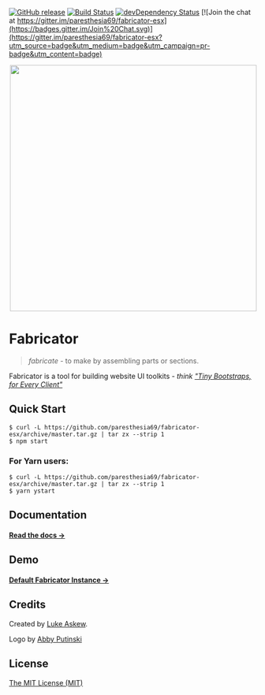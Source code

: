 [![GitHub release](https://img.shields.io/github/release/paresthesia69/fabricator-esx.svg)]()
[![Build Status](https://travis-ci.org/paresthesia69/fabricator-esx.svg)](https://travis-ci.org/paresthesia69/fabricator-esx) [![devDependency Status](https://david-dm.org/paresthesia69/fabricator-esx/dev-status.svg)](https://david-dm.org/paresthesia69/fabricator-esx#info=devDependencies) [![Join the chat at https://gitter.im/paresthesia69/fabricator-esx](https://badges.gitter.im/Join%20Chat.svg)](https://gitter.im/paresthesia69/fabricator-esx?utm_source=badge&utm_medium=badge&utm_campaign=pr-badge&utm_content=badge)

<p align="center">
  <img src="http://fbrctr.github.io/assets/toolkit/images/logo.svg" width="500">
</p>

# Fabricator

> _fabricate_ - to make by assembling parts or sections.

Fabricator is a tool for building website UI toolkits - _think ["Tiny Bootstraps, for Every Client"](http://daverupert.com/2013/04/responsive-deliverables/#tiny-bootstraps-for-every-client)_

## Quick Start

```shell
$ curl -L https://github.com/paresthesia69/fabricator-esx/archive/master.tar.gz | tar zx --strip 1
$ npm start
```
### For Yarn users:
```shell
$ curl -L https://github.com/paresthesia69/fabricator-esx/archive/master.tar.gz | tar zx --strip 1
$ yarn ystart
```

## Documentation

#### [Read the docs →](http://fbrctr.github.io/docs)

## Demo

#### [Default Fabricator Instance →](http://fbrctr.github.io/demo)

## Credits

Created by [Luke Askew](http://twitter.com/lukeaskew).

Logo by [Abby Putinski](https://abbyputinski.com/)

## License

[The MIT License (MIT)](http://opensource.org/licenses/mit-license.php)
